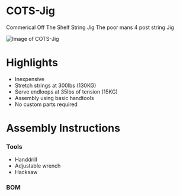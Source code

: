 # COTS-Jig
Commerical Off The Shelf String Jig
The poor mans 4 post string Jig

![Image of COTS-Jig](http://vorondesign.com/images/voron0.2_bg.jpg)


# Highlights
 - Inexpensive
 - Stretch strings at 300lbs (130KG)
 - Serve endloops at 35lbs of tension (15KG)
 - Assembly using basic handtools
 - No custom parts required

# Assembly Instructions 

### Tools
 - Handdrill
 - Adjustable wrench
 - Hacksaw

### BOM



